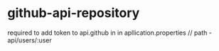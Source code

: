# github-api-repository
 required to add token to api.github in in apllication.properties   //
 path -   api/users/:user
